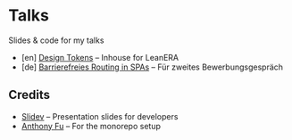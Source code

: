 # Talks

Slides &amp; code for my talks

- [en] [Design Tokens](./2021-08-18) – Inhouse for LeanERA
- [de] [Barrierefreies Routing in SPAs](./2021-05-17) – Für zweites Bewerbungsgespräch

## Credits

- [Slidev](https://sli.dev) – Presentation slides for developers
- [Anthony Fu](https://github.com/antfu) – For the monorepo setup
